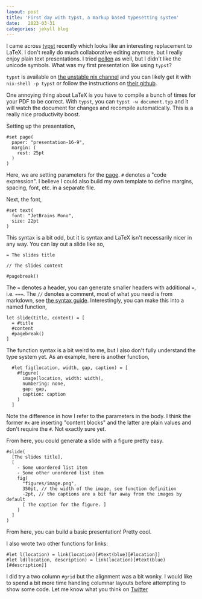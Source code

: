 ```yaml
---
layout: post
title: 'First day with typst, a markup based typesetting system'
date:   2023-03-31
categories: jekyll blog
---
```


I came across [typst](https://github.com/typst/typst) recently which looks like
an interesting replacement to LaTeX. I don't really do much collaborative
editing anymore, but I really enjoy plain text presentations. I tried
[pollen](https://docs.racket-lang.org/pollen/) as well, but I didn't like the
unicode symbols. What was my first presentation like using `typst`?

`typst` is available on [the unstable nix
channel](https://search.nixos.org/packages?channel=unstable&from=0&size=50&sort=relevance&type=packages&query=typst)
and you can likely get it with `nix-shell -p typst` or follow the instructions
on [their github](https://github.com/typst/typst).

One annoying thing about LaTeX is you have to compile a bunch of times for your
PDF to be correct. With `typst`, you can `typst -w document.typ` and it will
watch the document for changes and recompile automatically. This is a really
nice productivity boost. 

Setting up the presentation,

```
#set page(                                                                 
  paper: "presentation-16-9",    
  margin: (    
    rest: 25pt    
  )    
)   
```

Here, we are setting parameters for the
[page](https://typst.app/docs/reference/layout/page/). `#` denotes a "code
expression". I believe I could also build my own template to define margins, spacing,
font, etc. in a separate file.

Next, the font,

```
#set text(    
  font: "JetBrains Mono",    
  size: 22pt    
)
```

This syntax is a bit odd, but it is syntax and LaTeX isn't necessarily nicer in
any way. You can lay out a slide like so,

```
= The slides title

// The slides content

#pagebreak()
```

The `=` denotes a header, you can generate smaller headers with additional `=`,
i.e. `===`. The `//` denotes a comment, most of what you need is from
markdown, see [the syntax guide](https://typst.app/docs/reference/syntax/).
Interestingly, you can make this into a named function,

```
let slide(title, content) = [
  = #title
  #content
  #pagebreak()
]
```

The function syntax is a bit weird to me, but I also don't fully understand the
type system yet. As an example, here is another function,

```
  #let fig(location, width, gap, caption) = [
    #figure(
      image(location, width: width),
      numbering: none,
      gap: gap,
      caption: caption
    )
  ]
```

Note the difference in how I refer to the parameters in the body. I think the
former `#x` are inserting "content blocks" and the latter are plain values and
don't require the `#`. Not exactly sure yet.

From here, you could generate a slide with a figure pretty easy.

```
#slide(
  [The slides title],
  [
    - Some unordered list item
    - Some other unordered list item
    fig(
      "figures/image.png", 
      350pt, // the width of the image, see function definition
      -2pt, // the captions are a bit far away from the images by default
      [ The caption for the figure. ]
    )
  ]
)
```

From here, you can build a basic presentation! Pretty cool.

I also wrote two other functions for links:

```
#let l(location) = link(location)[#text(blue)[#location]]
#let ld(location, description) = link(location)[#text(blue)[#description]]
```

I did try a two column `#grid` but the alignment was a bit wonky. I would like
to spend a bit more time handling columnar layouts before attempting to show
some code. Let me know what you think on [Twitter](https://twitter.com/chiroptical)
